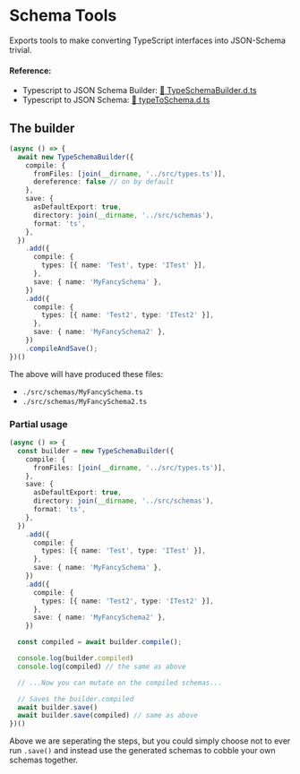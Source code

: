 # Schema Tools

Exports tools to make converting TypeScript interfaces into JSON-Schema trivial.

#### Reference:
- Typescript to JSON Schema Builder: [:blue_book: TypeSchemaBuilder.d.ts](build/typeToSchema.d.ts)
- Typescript to JSON Schema: [:blue_book: typeToSchema.d.ts](build/typeToSchema.d.ts)

## The builder

```ts
(async () => {
  await new TypeSchemaBuilder({
    compile: {
      fromFiles: [join(__dirname, '../src/types.ts')],
      dereference: false // on by default
    },
    save: {
      asDefaultExport: true,
      directory: join(__dirname, '../src/schemas'),
      format: 'ts',
    },
  })
    .add({
      compile: {
        types: [{ name: 'Test', type: 'ITest' }],
      },
      save: { name: 'MyFancySchema' },
    })
    .add({
      compile: {
        types: [{ name: 'Test2', type: 'ITest2' }],
      },
      save: { name: 'MyFancySchema2' },
    })
    .compileAndSave();
})()
```

The above will have produced these files:
- `./src/schemas/MyFancySchema.ts`
- `./src/schemas/MyFancySchema2.ts`

### Partial usage

```ts
(async () => {
  const builder = new TypeSchemaBuilder({
    compile: {
      fromFiles: [join(__dirname, '../src/types.ts')],
    },
    save: {
      asDefaultExport: true,
      directory: join(__dirname, '../src/schemas'),
      format: 'ts',
    },
  })
    .add({
      compile: {
        types: [{ name: 'Test', type: 'ITest' }],
      },
      save: { name: 'MyFancySchema' },
    })
    .add({
      compile: {
        types: [{ name: 'Test2', type: 'ITest2' }],
      },
      save: { name: 'MyFancySchema2' },
    })

  const compiled = await builder.compile();

  console.log(builder.compiled)
  console.log(compiled) // the same as above

  // ...Now you can mutate on the compiled schemas...

  // Saves the builder.compiled
  await builder.save()
  await builder.save(compiled) // same as above
})()
```

Above we are seperating the steps, but you could simply choose not to ever run `.save()`
and instead use the generated schemas to cobble your own schemas together.
